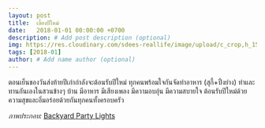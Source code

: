 ```yaml
---
layout: post
title:  เลี้ยงปีใหม่
date:   2018-01-01 00:00:00 +0700
description: # Add post description (optional)
img: https://res.cloudinary.com/sdees-reallife/image/upload/c_crop,h_1512,w_3300,x_0,y_300/v1550365928/IMG_2385.jpg # Add image post (optional)
tags: [2018-01]
author: # Add name author (optional)
---
```

ตอนเย็นของวันส่งท้ายปีเก่ากำลังจะต้อนรับปีใหม่ ทุกคนพร้อมใจกันจัดทำอาหาร (สุกี้+ปิ้งย่าง) ทำและทานกันเองในสวนข้างๆ บ้าน มีอาหาร มีเสียงเพลง มีความอบอุ่น มีความสบายใจ ต้อนรับปีใหม่ด้วยความสุขและอิ่มอร่อยด้วยกันทุกคนทั้งครอบครัว

*ภาพประกอบ:* [Backyard Party Lights](http://www.murphygoodewinery.com/blog/backyard-party-lights)
